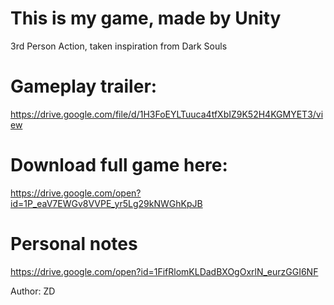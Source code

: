 # This is my game, made by Unity
3rd Person Action, taken inspiration from Dark Souls
# Gameplay trailer:
https://drive.google.com/file/d/1H3FoEYLTuuca4tfXbIZ9K52H4KGMYET3/view
# Download full game here:
https://drive.google.com/open?id=1P_eaV7EWGv8VVPE_yr5Lg29kNWGhKpJB
# Personal notes
https://drive.google.com/open?id=1FifRlomKLDadBXOgOxrlN_eurzGGI6NF

Author: ZD
